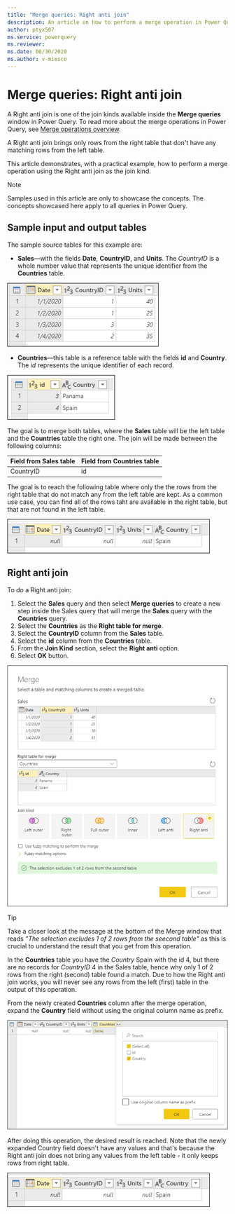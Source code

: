 ```yaml
---
title: "Merge queries: Right anti join"
description: An article on how to perform a merge operation in Power Query using the Right anti join kind. 
author: ptyx507
ms.service: powerquery
ms.reviewer: 
ms.date: 06/30/2020
ms.author: v-miesco
---
```


# Merge queries: Right anti join

A Right anti join is one of the join kinds available inside the **Merge queries** window in Power Query. To read more about the merge operations in Power Query, see [Merge operations overview](merge-queries-overview.md).

A Right anti join brings only rows from the right table that don't have any matching rows from the left table.

This article demonstrates, with a practical example, how to perform a merge operation using the Right anti join as the join kind.

>[!Note]
>Samples used in this article are only to showcase the concepts. The concepts showcased here apply to all queries in Power Query.

## Sample input and output tables

The sample source tables for this example are:

* **Sales**&mdash;with the fields **Date**, **CountryID**, and **Units**. The *CountryID* is a whole number value that represents the unique identifier from the **Countries** table.

![Sales table](images/me-merge-operations-left-outer-join-sales-table.png)

* **Countries**&mdash;this table is a reference table with the fields **id** and **Country**. The *id* represents the unique identifier of each record.

![Countries table](images/me-merge-operations-inner-join-countries-table.png)

The goal is to merge both tables, where the **Sales** table will be the left table and the **Countries** table the right one. The join will be made between the following columns:

|Field from Sales table| Field from Countries table|
|-----------|------------------|
|CountryID|id|

The goal is to reach the following table where only the the rows from the right table that do not match any from the left table are kept. As a common use case, you can find all of the rows taht are available in the right table, but that are not found in the left table.

![Right anti join final table](images/me-merge-operations-right-anti-final-table.png)

## Right anti join

To do a Right anti join:

1. Select the **Sales** query and then select **Merge queries** to create a new step inside the Sales query that will merge the **Sales** query with the **Countries** query.
2. Select the **Countries** as the **Right table for merge**.
3. Select the **CountryID** column from the **Sales** table.
4. Select the **id** column from the **Countries** table.
5. From the **Join Kind** section, select the **Right anti** option.
6. Select **OK** button.

![Merge window for Right anti join](images/me-merge-operations-right-anti-merge-window.png)

>[!TIP]
>Take a closer look at the message at the bottom of the Merge window that reads *"The selection excludes 1 of 2 rows from the seecond table"* as this is crucial to understand the result that you get from this operation. 

In the **Countries** table you have the *Country* Spain with the id 4, but there are no records for *CountryID* 4 in the Sales table, hence why only 1 of 2 rows from the right (second) table found a match. Due to how the Right anti join works, you will never see any rows from the left (first) table in the output of this operation.

From the newly created **Countries** column after the merge operation, expand the **Country** field without using the original column name as prefix.

![Expand table column for Country](images/me-merge-operations-right-anti-expand-field.png)

After doing this operation, the desired result is reached. Note that the newly expanded Country field doesn't have any values and that's because the Right anti join does not bring any values from the left table - it only keeps rows from right table.

![Right anti join final table](images/me-merge-operations-right-anti-final-table.png)